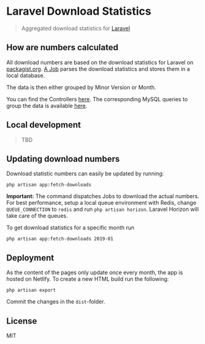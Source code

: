 # Laravel Download Statistics

> Aggregated download statistics for [Laravel](https://laravel.com)


## How are numbers calculated

All download numbers are based on the download statistics for Laravel on [packagist.org](https://packagist.org/packages/laravel/framework). [A Job](https://github.com/stefanzweifel/laravel-download-statistics-app/blob/master/app/Jobs/FetchDownloadsForVersionJob.php) parses the download statistics and stores them in a local database.

The data is then either grouped by Minor Version or Month.

You can find the Controllers [here](https://github.com/stefanzweifel/laravel-download-statistics-app/tree/master/app/Http/Controllers). The corresponding MySQL queries to group the data is available [here](https://github.com/stefanzweifel/laravel-download-statistics-app/blob/master/app/DownloadsPerMonth.php#L30-L67).

## Local development

> TBD

## Updating download numbers

Download statistic numbers can easily be updated by running:

```shell
php artisan app:fetch-downloads
```

**Important:** The command dispatches Jobs to download the actual numbers. For best performance, setup a local queue environment with Redis, change `QUEUE_CONNECTION` to `redis` and run `php artisan horizon`. Laravel Horizon will take care of the queues.

To get download statistics for a specific month run 

```shell
php artisan app:fetch-downloads 2019-01
```

## Deployment

As the content of the pages only update once every month, the app is hosted on Netlify. To create a new HTML build run the following:

```shell
php artisan export
```

Commit the changes in the `dist`-folder.

## License

MIT
